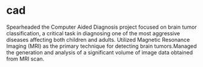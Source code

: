 # cad
 Spearheaded the Computer Aided Diagnosis project focused on brain tumor classification, a critical task in diagnosing one
 of the most aggressive diseases affecting both children and adults.
 Utilized Magnetic Resonance Imaging (MRI) as the primary technique for detecting brain tumors.Managed the generation
 and analysis of a significant volume of image data obtained from MRI scan.
